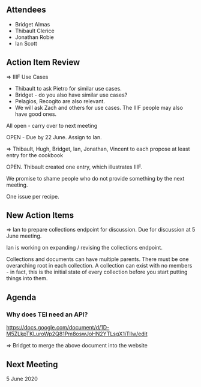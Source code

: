 ## Attendees
* Bridget Almas
* Thibault Clerice
* Jonathan Robie
* Ian Scott

## Action Item Review

=> IIIF Use Cases

* Thibault to ask Pietro for similar use cases.
* Bridget - do you also have similar use cases?
* Pelagios, Recogito are also relevant.
* We will ask Zach and others for use cases. The IIIF people may also have good ones.

All open - carry over to next meeting

OPEN - Due by 22 June.  Assign to Ian.

=> Thibault, Hugh, Bridget, Ian, Jonathan, Vincent to each propose at least entry for the cookbook

OPEN.  Thibault created one entry, which illustrates IIIF.

We promise to shame people who do not provide something by the next meeting.

One issue per recipe.

## New Action Items

=>  Ian to prepare collections endpoint for discussion. Due for discussion at 5 June meeting.

Ian is working on expanding / revising the collections endpoint.

Collections and documents can have multiple parents.  There must be one overarching root in each collection.  A collection can exist with no members - in fact, this is the initial state of every collection before you start putting things into them.


## Agenda

### Why does TEI need an API?

https://docs.google.com/document/d/1D-M5ZLkpTKLuroWp2Q81Pm8oswJoHN2YTLsgX1iTllw/edit

=> Bridget to merge the above document into the website

## Next Meeting

5 June 2020
